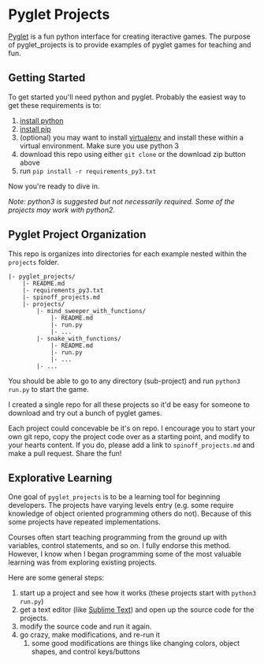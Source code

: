 # Pyglet Projects

[Pyglet](https://bitbucket.org/pyglet/pyglet/wiki/Home) is a fun python interface for creating iteractive games. The purpose of pyglet_projects is to provide examples of pyglet games for teaching and fun.


## Getting Started

To get started you'll need python and pyglet. Probably the easiest way to get these requirements is to:

1. [install python](https://wiki.python.org/moin/BeginnersGuide/Download)
1. [install pip](https://pip.pypa.io/en/stable/installing/)
1. (optional) you may want to install [virtualenv](http://docs.python-guide.org/en/latest/dev/virtualenvs/) and install these within a virtual environment. Make sure you use python 3
1. download this repo using either `git clone` or the download zip button above
1. run `pip install -r requirements_py3.txt`

Now you're ready to dive in. 

_Note: python3 is suggested but not necessarily required. Some of the projects may work with python2._ 


## Pyglet Project Organization

This repo is organizes into directories for each example nested within the `projects` folder.

    |- pyglet_projects/
        |- README.md
        |- requirements_py3.txt
        |- spinoff_projects.md
        |- projects/
            |- mind_sweeper_with_functions/
                |- README.md
                |- run.py
                |- ... 
            |- snake_with_functions/
                |- README.md
                |- run.py
                |- ... 
            |- ... 


You should be able to go to any directory (sub-project) and run `python3 run.py` to start the game. 

I created a single repo for all these projects so it'd be easy for someone to download and try out a bunch of pyglet games. 

Each project could concevable be it's on repo. I encourage you to start your own git repo, copy the project code over as a starting point, and modify to your hearts content. If you do, please add a link to `spinoff_projects.md` and make a pull request. Share the fun!


## Explorative Learning

One goal of `pyglet_projects` is to be a learning tool for beginning developers. The projects have varying levels entry (e.g. some require knowledge of object oriented programming others do not). Because of this some projects have repeated implementations. 

Courses often start teaching programming from the ground up with variables, control statements, and so on. I fully endorse this method. However, I know when I began programming some of the most valuable learning was from exploring existing projects. 

Here are some general steps:

1. start up a project and see how it works (these projects start with `python3 run.py`)
1. get a text editor (like [Sublime Text](https://www.sublimetext.com/)) and open up the source code for the projects.
1. modify the source code and run it again. 
1. go crazy, make modifications, and re-run it 
    1. some good modifications are things like changing colors, object shapes, and control keys/buttons

